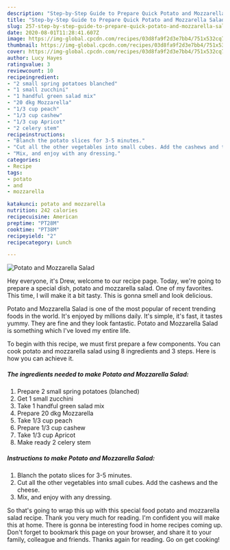```yaml
---
description: "Step-by-Step Guide to Prepare Quick Potato and Mozzarella Salad"
title: "Step-by-Step Guide to Prepare Quick Potato and Mozzarella Salad"
slug: 257-step-by-step-guide-to-prepare-quick-potato-and-mozzarella-salad
date: 2020-08-01T11:28:41.607Z
image: https://img-global.cpcdn.com/recipes/03d8fa9f2d3e7bb4/751x532cq70/potato-and-mozzarella-salad-recipe-main-photo.jpg
thumbnail: https://img-global.cpcdn.com/recipes/03d8fa9f2d3e7bb4/751x532cq70/potato-and-mozzarella-salad-recipe-main-photo.jpg
cover: https://img-global.cpcdn.com/recipes/03d8fa9f2d3e7bb4/751x532cq70/potato-and-mozzarella-salad-recipe-main-photo.jpg
author: Lucy Hayes
ratingvalue: 3
reviewcount: 10
recipeingredient:
- "2 small spring potatoes blanched"
- "1 small zucchini"
- "1 handful green salad mix"
- "20 dkg Mozzarella"
- "1/3 cup peach"
- "1/3 cup cashew"
- "1/3 cup Apricot"
- "2 celery stem"
recipeinstructions:
- "Blanch the potato slices for 3-5 minutes."
- "Cut all the other vegetables into small cubes. Add the cashews and the cheese."
- "Mix, and enjoy with any dressing."
categories:
- Recipe
tags:
- potato
- and
- mozzarella

katakunci: potato and mozzarella 
nutrition: 242 calories
recipecuisine: American
preptime: "PT28M"
cooktime: "PT38M"
recipeyield: "2"
recipecategory: Lunch

---
```



![Potato and Mozzarella Salad](https://img-global.cpcdn.com/recipes/03d8fa9f2d3e7bb4/751x532cq70/potato-and-mozzarella-salad-recipe-main-photo.jpg)

Hey everyone, it's Drew, welcome to our recipe page. Today, we're going to prepare a special dish, potato and mozzarella salad. One of my favorites. This time, I will make it a bit tasty. This is gonna smell and look delicious.

Potato and Mozzarella Salad is one of the most popular of recent trending foods in the world. It's enjoyed by millions daily. It's simple, it's fast, it tastes yummy. They are fine and they look fantastic. Potato and Mozzarella Salad is something which I've loved my entire life.




To begin with this recipe, we must first prepare a few components. You can cook potato and mozzarella salad using 8 ingredients and 3 steps. Here is how you can achieve it.

<!--inarticleads1-->

##### The ingredients needed to make Potato and Mozzarella Salad:

1. Prepare 2 small spring potatoes (blanched)
1. Get 1 small zucchini
1. Take 1 handful green salad mix
1. Prepare 20 dkg Mozzarella
1. Take 1/3 cup peach
1. Prepare 1/3 cup cashew
1. Take 1/3 cup Apricot
1. Make ready 2 celery stem




<!--inarticleads2-->

##### Instructions to make Potato and Mozzarella Salad:

1. Blanch the potato slices for 3-5 minutes.
1. Cut all the other vegetables into small cubes. Add the cashews and the cheese.
1. Mix, and enjoy with any dressing.




So that's going to wrap this up with this special food potato and mozzarella salad recipe. Thank you very much for reading. I'm confident you will make this at home. There is gonna be interesting food in home recipes coming up. Don't forget to bookmark this page on your browser, and share it to your family, colleague and friends. Thanks again for reading. Go on get cooking!
